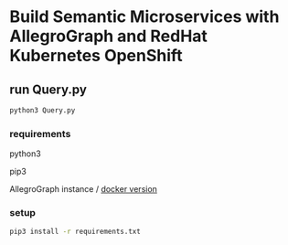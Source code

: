 #  Build Semantic Microservices with AllegroGraph and RedHat Kubernetes OpenShift

## run Query.py

```sh
python3 Query.py
```

### requirements
python3

pip3

AllegroGraph instance / [docker version](https://franz.com/agraph/docker/)


### setup
```sh
pip3 install -r requirements.txt
```
